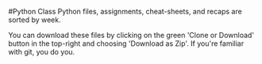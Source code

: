 #Python Class
Python files, assignments, cheat-sheets, and recaps are sorted by week. 

You can download these files by clicking on the green 'Clone or Download' button in the top-right and choosing 'Download as Zip'. 
If you're familiar with git, you do you.
